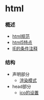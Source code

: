 # html
### 概述
* [html规范](introduction/ruler_html.md)
* [html5特点](introduction/HTML5.md)
* [IE的条件注释](introduction/IE_annotation.md)

### 结构
* 声明部分
  * [渲染模式](head/RenderMode.md)
* head部分
  * [ico的设置](head/ico.md)